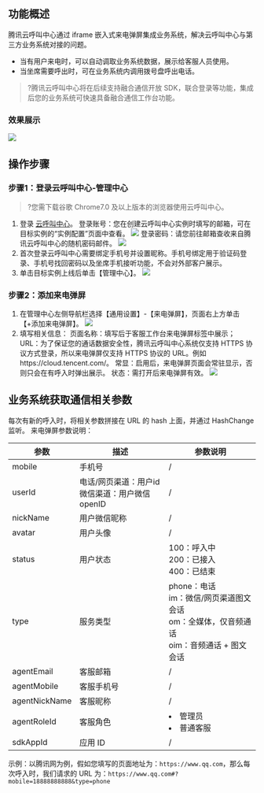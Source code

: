 ## 功能概述
腾讯云呼叫中心通过 iframe 嵌入式来电弹屏集成业务系统，解决云呼叫中心与第三方业务系统对接的问题。
- 当有用户来电时，可以自动调取业务系统数据，展示给客服人员使用。
- 当坐席需要呼出时，可在业务系统内调用拨号盘呼出电话。
>?腾讯云呼叫中心将在后续支持融合通信开放 SDK，联合登录等功能，集成后您的业务系统可快速具备融合通信工作台功能。
>
### 效果展示
![](https://main.qcloudimg.com/raw/0ba20c572535f33a419d2267406d2cb3.png)

## 操作步骤
### 步骤1：登录云呼叫中心-管理中心
>?您需下载谷歌 Chrome7.0 及以上版本的浏览器使用云呼叫中心。
>
1. 登录 [云呼叫中心](https://tccc.qcloud.com/login)。
登录账号：您在创建云呼叫中心实例时填写的邮箱，可在目标实例的“实例配置”页面中查看。
![](https://main.qcloudimg.com/raw/00fbb9c3c4c6234f17ee313a34dadc26.png)
登录密码：请您前往邮箱查收来自腾讯云呼叫中心的随机密码邮件。
![](https://main.qcloudimg.com/raw/c5d50c24386886ee174a87df027d77b3.png)
2. 首次登录云呼叫中心需要绑定手机号并设置昵称。手机号绑定用于验证码登录、手机号找回密码以及坐席手机接听功能，不会对外部客户展示。
3. 单击目标实例上线后单击【管理中心】。
![](https://main.qcloudimg.com/raw/cd61148d669d00724fecc61ac88adef7.png)

### 步骤2：添加来电弹屏
1. 在管理中心左侧导航栏选择【通用设置】-【来电弹屏】，页面右上方单击【+添加来电弹屏】。
![](https://main.qcloudimg.com/raw/47b8420bdedf06426ee70694a90fb2be.png)
2. 填写相关信息：
页面名称：填写后于客服工作台来电弹屏标签中展示；
URL：为了保证您的通话数据安全性，腾讯云呼叫中心系统仅支持 HTTPS 协议方式登录，所以来电弹屏仅支持 HTTPS 协议的 URL。例如https://cloud.tencent.com/。
常显：启用后，来电弹屏页面会常驻显示，否则只会在有呼入时弹出展示。
状态：需打开后来电弹屏有效。
![](https://main.qcloudimg.com/raw/3535afb44e925a0da4530767c953e20a.png)

## 业务系统获取通信相关参数
每次有新的呼入时，将相关参数拼接在 URL 的 hash 上面，并通过 HashChange 监听。
来电弹屏参数说明：

| 参数 | 描述 | 参数说明 |
|---------|---------|---------|
| mobile | 手机号 | / |
| userId | 电话/网页渠道：用户id<br>微信渠道：用户微信openID | / |
| nickName | 用户微信昵称 | / |
| avatar | 用户头像 | / |
| status | 用户状态 | 100：呼入中<br>200：已接入<br>400：已结束 |
| type | 服务类型 | phone：电话<br>im：微信/网页渠道图文会话<br>om：全媒体，仅音频通话<br>oim：音频通话 + 图文会话 |
| agentEmail | 客服邮箱 | / |
| agentMobile | 客服手机号 | / |
| agentNickName | 客服昵称 | / |
| agentRoleId | 客服角色 | <li>管理员<br><li>普通客服 |
| sdkAppId | 应用 ID | / |

示例：以腾讯网为例，假如您填写的页面地址为：`https://www.qq.com`，那么每次呼入时，我们请求的 URL 为：`https://www.qq.com#?mobile=18888888888&type=phone`
